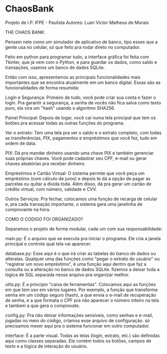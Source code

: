 # ChaosBank
Projeto de I.P. IFPE - Paulista
Autores: Luan Victor
         Matheus de Morais
         
THE CHAOS BANK:

Pensem nele como um simulador de aplicativo de banco, tipo esses que a gente usa no celular, só que feito pra rodar direto no computador.

Feito em python para programar tudo, a interface gráfica foi feita com Tkinter, que já vem com o Python, e para guardar os dados, como saldo e transações, usamos um banco de dados SQLite.  

Então com isso, apresentamos as principais funcionalidades mais importantes que se encontra atualmente em um banco digital. Essas são as funcionalidades de forma resumida:

Login e Segurança: Primeiro de tudo, você pode criar sua conta e fazer o login. Pra garantir a segurança, a senha de vocês não fica salva como texto puro, ela vira um "hash" usando o algoritmo SHA256.

Painel Principal: Depois de logar, você cai numa tela principal que tem os botões pra acessar todas as outras funções do programa.

Ver o extrato: Tem uma tela pra ver o saldo e o extrato completo, com todas as transferências, PIX, pagamentos e empréstimos que você fez, tudo em ordem de data.

PIX: Dá pra mandar dinheiro usando uma chave PIX e também gerenciar suas próprias chaves. Você pode cadastrar seu CPF, e-mail ou gerar chaves aleatórias pra receber dinheiro.

Empréstimos e Cartão Virtual: O sistema permite que você peça um empréstimo (com cálculo de juros) e depois te dá a opção de pagar as parcelas ou quitar a dívida toda. Além disso, dá pra gerar um cartão de crédito virtual, com número, validade e CVV.

Outros Serviços: Pra fechar, colocamos uma função de recarga de celular e, pra cada transação importante, o sistema gera uma janelinha de comprovante na hora.

COMO O CODIGO FOI ORGANIZADO?

Separamos o projeto de forma modular, cada um com sua responsabilidade:

main.py: É o arquivo que se executa pra iniciar o programa. Ele cria a janela principal e controla qual tela vai aparecer.

database.py: Esse aqui é o que irá criar as tabelas do banco de dados ou alteralas. Qualquer uma das funções como "pegar o extrato do usuário" ou "registrar um novo empréstimo", é uma função aqui dentro que faz a consulta ou a alteração no banco de dados SQLite. fizemos a deixar toda a lógica de SQL separada nesse arquivo pra organizar melhor.

utils.py: É a principio "caixa de ferramentas". Colocamos aqui as funções em que tem uso em vários lugares. Por exemplo, a função que transforma  senha em um código seguro (hash), a que envia o e-mail de recuperação de senha, e a que formata o CPF pra não aparecer o número inteiro na tela e tambem a que gera o comprovate.

config.py: Pra não deixar informações sensíveis, como senhas e e-mail, jogadas no meio do código, criamos esse arquivo de configuração. só precisamos mexer aqui pra o sistema funcionar em outro computador.

interface: É a parte visual. Todas as telas (login, extrato, etc.) são definidas aqui como classes separadas. Ele contém todos os botões, campos de texto e a lógica de interação do usuário.

